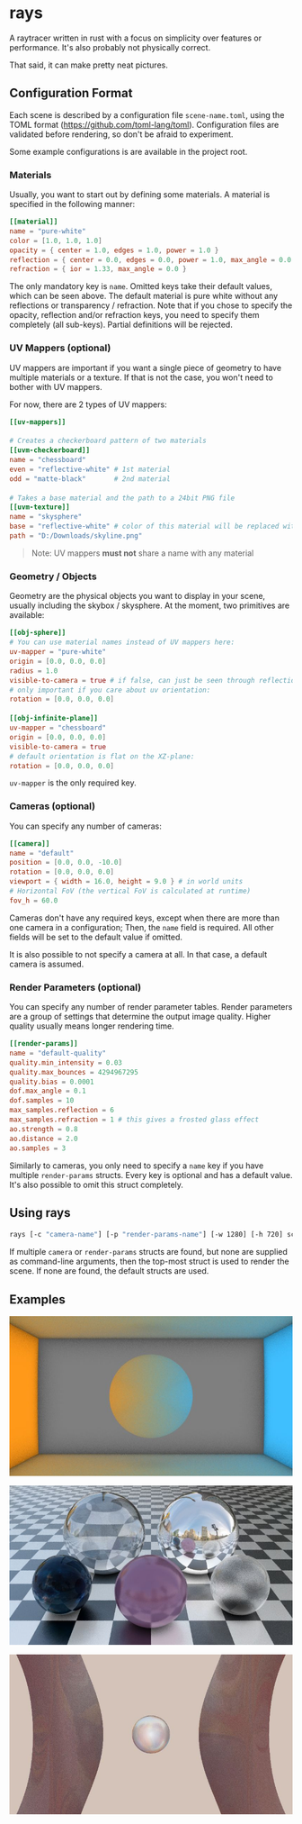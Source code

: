 # rays

A raytracer written in rust with a focus on simplicity over features or performance. It's also probably not physically correct.

That said, it can make pretty neat pictures.

## Configuration Format

Each scene is described by a configuration file `scene-name.toml`, using the TOML format (https://github.com/toml-lang/toml). Configuration files are validated before rendering, so don't be afraid to experiment.

Some example configurations is are available in the project root.

### Materials

Usually, you want to start out by defining some materials. A material is specified in the following manner:

```toml
[[material]]
name = "pure-white"
color = [1.0, 1.0, 1.0]
opacity = { center = 1.0, edges = 1.0, power = 1.0 }
reflection = { center = 0.0, edges = 0.0, power = 1.0, max_angle = 0.0 }
refraction = { ior = 1.33, max_angle = 0.0 }
```

The only mandatory key is `name`. Omitted keys take their default values, which can be seen above. The default material is pure white without any reflections or transparency / refraction. Note that if you chose to specify the opacity, reflection and/or refraction keys, you need to specify them completely (all sub-keys). Partial definitions will be rejected.

### UV Mappers (optional)

UV mappers are important if you want a single piece of geometry to have multiple materials or a texture. If that is not the case, you won't need to bother with UV mappers.

For now, there are 2 types of UV mappers:

```toml
[[uv-mappers]]

# Creates a checkerboard pattern of two materials
[[uvm-checkerboard]]
name = "chessboard"
even = "reflective-white" # 1st material
odd = "matte-black"       # 2nd material

# Takes a base material and the path to a 24bit PNG file
[[uvm-texture]]
name = "skysphere"
base = "reflective-white" # color of this material will be replaced with texture color
path = "D:/Downloads/skyline.png"
```

> Note: UV mappers **must not** share a name with any material

### Geometry / Objects

Geometry are the physical objects you want to display in your scene, usually including the skybox / skysphere. At the moment, two primitives are available:

```toml
[[obj-sphere]]
# You can use material names instead of UV mappers here:
uv-mapper = "pure-white"
origin = [0.0, 0.0, 0.0]
radius = 1.0
visible-to-camera = true # if false, can just be seen through reflection / refraction
# only important if you care about uv orientation:
rotation = [0.0, 0.0, 0.0]

[[obj-infinite-plane]]
uv-mapper = "chessboard"
origin = [0.0, 0.0, 0.0]
visible-to-camera = true
# default orientation is flat on the XZ-plane:
rotation = [0.0, 0.0, 0.0]
```

`uv-mapper` is the only required key.

### Cameras (optional)

You can specify any number of cameras:

```toml
[[camera]]
name = "default"
position = [0.0, 0.0, -10.0]
rotation = [0.0, 0.0, 0.0]
viewport = { width = 16.0, height = 9.0 } # in world units
# Horizontal FoV (the vertical FoV is calculated at runtime)
fov_h = 60.0
```

Cameras don't have any required keys, except when there are more than one camera in a configuration; Then, the `name` field is required. All other fields will be set to the default value if omitted.

It is also possible to not specify a camera at all. In that case, a default camera is assumed.

### Render Parameters (optional)

You can specify any number of render parameter tables. Render parameters are a group of settings that determine the output image quality. Higher quality usually means longer rendering time.

```toml
[[render-params]]
name = "default-quality"
quality.min_intensity = 0.03
quality.max_bounces = 4294967295
quality.bias = 0.0001
dof.max_angle = 0.1
dof.samples = 10
max_samples.reflection = 6
max_samples.refraction = 1 # this gives a frosted glass effect
ao.strength = 0.8
ao.distance = 2.0
ao.samples = 3
```

Similarly to cameras, you only need to specify a `name` key if you have multiple `render-params` structs. Every key is optional and has a default value. It's also possible to omit this struct completely.

## Using rays

```sh
rays [-c "camera-name"] [-p "render-params-name"] [-w 1280] [-h 720] scene.toml ["output.png"]
```

If multiple `camera` or `render-params` structs are found, but none are supplied as command-line arguments, then the top-most struct is used to render the scene. If none are found, the default structs are used.

## Examples

![](example1.jpg)

![](example2.jpg)

![](example3.jpg)